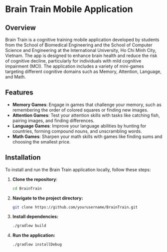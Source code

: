# Brain Train Mobile Application

## Overview
Brain Train is a cognitive training mobile application developed by students from the School of Biomedical Engineering and the School of Computer Science and Engineering at the International University, Ho Chi Minh City, Vietnam. The app is designed to enhance brain health and reduce the risk of cognitive decline, particularly for individuals with mild cognitive impairment (MCI). The application includes a variety of mini-games targeting different cognitive domains such as Memory, Attention, Language, and Math.

## Features
- **Memory Games**: Engage in games that challenge your memory, such as remembering the order of colored squares or finding new images.
- **Attention Games**: Test your attention skills with tasks like catching fish, pairing images, and finding differences.
- **Language Games**: Improve your language abilities by hunting for countries, forming compound nouns, and unscrambling words.
- **Math Games**: Sharpen your math skills with games like finding sums and choosing the smallest price.

## Installation
To install and run the Brain Train application locally, follow these steps:

1. **Clone the repository**:
   ```bash
   cd BrainTrain
2. **Navigate to the project directory:**
   ```bash
   git clone https://github.com/yourusername/BrainTrain.git
3. **Install dependencies:**
   ```bash
   ./gradlew build
4. **Run the application:**
   ```bash
   ./gradlew installDebug
